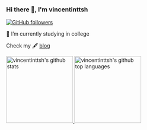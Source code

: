 ### Hi there 👋, I'm vincentinttsh
[![GitHub followers](https://img.shields.io/github/followers/vincentinttsh?style=flat-square)](https://github.com/vincentinttsh/)

🌱 I’m currently studying in college

Check my 🖋 [blog](https://www.vincentinttsh.tw/)

<a href="https://github.com/vincentinttsh">
  <img height="180em" src="https://github-readme-stats.vercel.app/api?username=vincentinttsh&show_icons=true&theme=merko&count_private=true" alt="vincentinttsh's github stats" />
  <img height="180em" src="https://github-readme-stats.vercel.app/api/top-langs/?username=vincentinttsh&theme=merko&layout=compact&hide=javascript,html,css" alt="vincentinttsh's github top languages" />
</a>
<br/>


<!--
**vincentinttsh/vincentinttsh** is a ✨ _special_ ✨ repository because its `README.md` (this file) appears on your GitHub profile.

Here are some ideas to get you started:

- 🔭 I’m currently working on ...
- 🌱 I’m currently learning ...
- 👯 I’m looking to collaborate on ...
- 🤔 I’m looking for help with ...
- 💬 Ask me about ...
- 📫 How to reach me: ...
- 😄 Pronouns: ...
- ⚡ Fun fact: ...
-->
